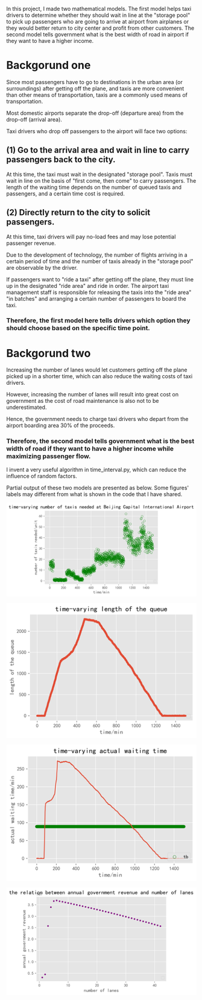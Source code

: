 In this project, I made two mathematical models. The first model helps taxi drivers to determine whether they should wait in line at the "storage pool" to pick up  passengers who are going to arrive at airport from airplanes or they would better return to city center and profit from other customers. The second model tells government what is the best width of road in airport if they want to have a higher income.

# Backgorund one
Since most passengers have to go to destinations in the urban area (or surroundings) after getting off the plane, and taxis are more convenient than other means of transportation, taxis are a commonly used means of transportation.

Most domestic airports separate the drop-off (departure area) from the drop-off (arrival area).

Taxi drivers who drop off passengers to the airport will face two options: 

## (1) Go to the arrival area and wait in line to carry passengers back to the city.

At this time, the taxi must wait in the designated "storage pool". Taxis must wait in line on the basis of "first come, then come" to carry passengers. The length of the waiting time depends on the number of queued taxis and passengers, and a certain time cost is required.

## (2) Directly return to the city to solicit passengers. 

At this time, taxi drivers will pay no-load fees and may lose potential passenger revenue.

Due to the development of technology, the number of flights arriving in a certain period of time and the number of taxis already in the "storage pool" are observable by the driver.

If passengers want to "ride a taxi" after getting off the plane, they must line up in the designated "ride area" and ride in order. The airport taxi management staff is responsible for releasing the taxis into the "ride area" "in batches" and arranging a certain number of passengers to board the taxi.

### Therefore, the first model here tells drivers which option they should choose based on the specific time point.


# Backgorund two

Increasing the number of lanes would let customers getting off the plane picked up in a shorter time, which can also reduce the waiting costs of taxi drivers. 

However, increasing the number of lanes will result into great cost on government as the cost of road maintenance is also not to be underestimated. 

Hence, the government needs to charge taxi drivers who depart from the airport boarding area 30% of the proceeds.

### Therefore, the second model tells government what is the best width of road if they want to have a higher income while maximizing passenger flow.

I invent a very useful algorithm in time_interval.py, which can reduce the influence of random factors.

Partial output of these two models are presented as below. Some figures' labels may different from what is shown in the code that I have shared.

![image](https://github.com/ZhaohuaFang/Best-decision-for-taxi-driver-and-best-number-of-lanes-in-airport/blob/master/time-varying%20number%20of%20taxis%20needed%20at%20Beijing%20Capital%20International%20Airport.png)

![image](https://github.com/ZhaohuaFang/Best-decision-for-taxi-driver-and-best-number-of-lanes-in-airport/blob/master/time-varying%20length%20of%20the%20queue.png)

![image](https://github.com/ZhaohuaFang/Best-decision-for-taxi-driver-and-best-number-of-lanes-in-airport/blob/master/time-varying%20actual%20waiting%20time.png)

![image](https://github.com/ZhaohuaFang/Best-decision-for-taxi-driver-and-best-number-of-lanes-in-airport/blob/master/the%20relation%20between%20annual%20government%20revenue%20and%20number%20of%20lanes.png)


